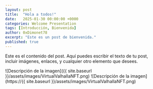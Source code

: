 ```yaml
---
layout: post
title:  "Hola a todos!"
date:   2025-01-30 00:00:00 +0000
categories: Welcome Presentation
tags: [Introducción, Bienvenida]
author: 0xDimonet78
excerpt: "Este es un post de bienvenida."
published: true
---
```


Este es el contenido del post. Aquí puedes escribir el texto de tu post, incluir imágenes, enlaces, y cualquier otro elemento que desees.

![Descripción de la imagen]({{ site.baseurl }}/assets/images/VirtualValhallaNFT.png)
![Descripción de la imagen](https://{{ site.baseurl }}/assets/images/VirtualValhallaNFT.png)
